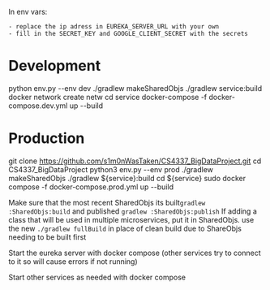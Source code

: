 In env vars:

    - replace the ip adress in EUREKA_SERVER_URL with your own
    - fill in the SECRET_KEY and GOOGLE_CLIENT_SECRET with the secrets

# Development
python env.py --env dev
./gradlew makeSharedObjs
./gradlew service:build
docker network create netw
cd service
docker-compose -f docker-compose.dev.yml up --build

# Production
git clone https://github.com/s1m0nWasTaken/CS4337_BigDataProject.git
cd CS4337_BigDataProject
python3 env.py --env prod
./gradlew makeSharedObjs
./gradlew ${service}:build
cd ${service}
sudo docker compose -f docker-compose.prod.yml up --build



Make sure that the most recent SharedObjs its built```gradlew :SharedObjs:build``` and published ```gradlew :SharedObjs:publish```
If adding a class that will be used in multiple microservices, put it in SharedObjs.
use the new ```./gradlew fullBuild``` in place of clean build due to ShareObjs needing to be built first

Start the eureka server with docker compose (other services try to connect to it so will cause errors if not running)

Start other services as needed with docker compose
